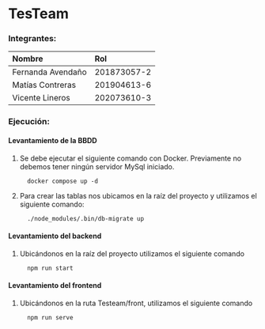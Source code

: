 # TesTeam

### Integrantes:
|Nombre|Rol|
|:--|:--|
|Fernanda Avendaño| 201873057-2 |
|Matías Contreras|201904613-6|
|Vicente Lineros|202073610-3|
### Ejecución:

#### Levantamiento de la BBDD

1. Se debe ejecutar el siguiente comando con Docker. Previamente no debemos tener ningún servidor MySql iniciado.

         docker compose up -d

2. Para crear las tablas nos ubicamos en la raíz del proyecto y utilizamos el siguiente comando:

         ./node_modules/.bin/db-migrate up

#### Levantamiento del backend

1. Ubicándonos en la raíz del proyecto utilizamos el siguiente comando
   
         npm run start

#### Levantamiento del frontend

1. Ubicándonos en la ruta Testeam/front, utilizamos el siguiente comando
    
         npm run serve